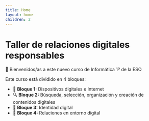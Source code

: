 ```yaml
---
title: Home
layout: home
children: 2
---
```


# Taller de relaciones digitales responsables
👋 Bienvenidos/as a este nuevo curso de Informática 1º de la ESO

Este curso está dividido en 4 bloques:

- 📱 **Bloque 1:** Dispositivos digitales e Internet  
- 🔍 **Bloque 2:** Búsqueda, selección, organización y creación de contenidos digitales  
- 🧑 **Bloque 3:** Identidad digital  
- 🤝 **Bloque 4:** Relaciones en entorno digital  



